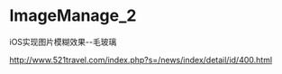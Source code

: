 # ImageManage_2
iOS实现图片模糊效果--毛玻璃

http://www.521travel.com/index.php?s=/news/index/detail/id/400.html
